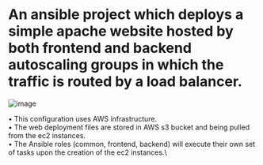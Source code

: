 # An ansible project which deploys a simple apache website hosted by both frontend and backend autoscaling groups in which the traffic is routed by a load balancer.
![image](https://github.com/user-attachments/assets/7814f009-965f-4f06-b70c-ff3ef3686e22)

• This configuration uses AWS infrastructure.\
• The web deployment files are stored in AWS s3 bucket and being pulled from the ec2 instances.\
• The Ansible roles (common, frontend, backend) will execute their own set of tasks upon the creation of the ec2 instances.\
